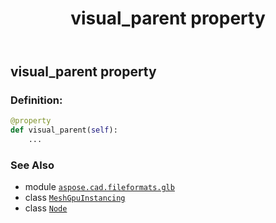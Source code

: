 ﻿---
title: visual_parent property
second_title: Aspose.CAD for Python via .NET API References
description: 
type: docs
weight: 120
url: /python-net/aspose.cad.fileformats.glb/meshgpuinstancing/visual_parent/
is_root: false
---

## visual_parent property

### Definition:
```python
@property
def visual_parent(self):
    ...
```

### See Also
* module [`aspose.cad.fileformats.glb`](../../)
* class [`MeshGpuInstancing`](/cad/python-net/aspose.cad.fileformats.glb/meshgpuinstancing)
* class [`Node`](/cad/python-net/aspose.cad.fileformats.glb/node)
